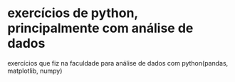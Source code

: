 # exercícios de python, principalmente com análise de dados
 exercícios que fiz na faculdade para análise de dados com python(pandas, matplotlib, numpy)
